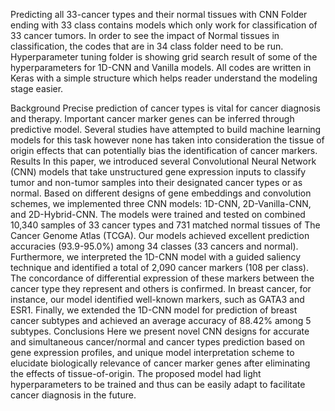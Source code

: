 Predicting all 33-cancer types and their normal tissues with CNN
Folder ending with 33 class contains models which only work for classification of 33 cancer tumors. In order to see the impact of Normal tissues in classification, the codes that are in 34 class folder need to be run. Hyperparameter tuning folder is showing grid search result of some of the hyperparameters for 1D-CNN and Vanilla models. All codes are written in Keras with a simple structure which helps reader understand the modeling stage easier. 
 


Background
Precise prediction of cancer types is vital for cancer diagnosis and therapy. Important cancer marker genes can be inferred through predictive model. Several studies have attempted to build machine learning models for this task however none has taken into consideration the tissue of origin effects that can potentially bias the identification of cancer markers.
Results
In this paper, we introduced several Convolutional Neural Network (CNN) models that take unstructured gene expression inputs to classify tumor and non-tumor samples into their designated cancer types or as normal. Based on different designs of gene embeddings and convolution schemes, we implemented three CNN models: 1D-CNN, 2D-Vanilla-CNN, and 2D-Hybrid-CNN. The models were trained and tested on combined 10,340 samples of 33 cancer types and 731 matched normal tissues of The Cancer Genome Atlas (TCGA). Our models achieved excellent prediction accuracies (93.9-95.0%) among 34 classes (33 cancers and normal). Furthermore, we interpreted the 1D-CNN model with a guided saliency technique and identified a total of 2,090 cancer markers (108 per class). The concordance of differential expression of these markers between the cancer type they represent and others is confirmed. In breast cancer, for instance, our model identified well-known markers, such as GATA3 and ESR1. Finally, we extended the 1D-CNN model for prediction of breast cancer subtypes and achieved an average accuracy of 88.42% among 5 subtypes.
Conclusions
Here we present novel CNN designs for accurate and simultaneous cancer/normal and cancer types prediction based on gene expression profiles, and unique model interpretation scheme to elucidate biologically relevance of cancer marker genes after eliminating the effects of tissue-of-origin. The proposed model had light hyperparameters to be trained and thus can be easily adapt to facilitate cancer diagnosis in the future.
